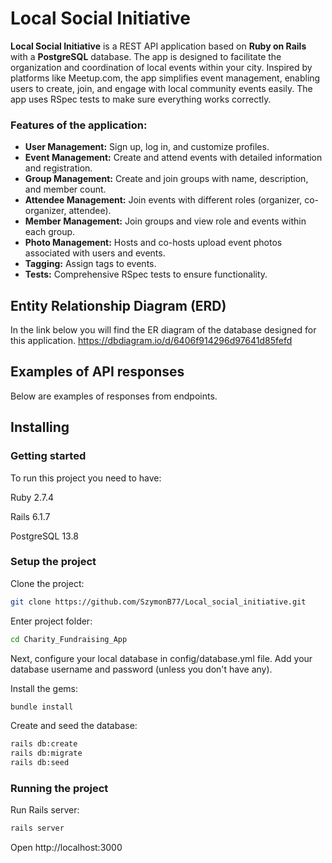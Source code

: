# Local Social Initiative 
**Local Social Initiative** is a REST API application based on **Ruby on Rails** with a **PostgreSQL** database. The app is designed to facilitate the organization and coordination of local events within your city. Inspired by platforms like Meetup.com, the app simplifies event management, enabling users to create, join, and engage with local community events easily. The app uses RSpec tests to make sure everything works correctly.

### Features of the application:

- **User Management:** Sign up, log in, and customize profiles.
- **Event Management:** Create and attend events with detailed information and registration.
- **Group Management:** Create and join groups with name, description, and member count.
- **Attendee Management:** Join events with different roles (organizer, co-organizer, attendee).
- **Member Management:** Join groups and view role and events within each group.
- **Photo Management:** Hosts and co-hosts upload event photos associated with users and events.
- **Tagging:** Assign tags to events.
- **Tests:** Comprehensive RSpec tests to ensure functionality.

## Entity Relationship Diagram (ERD)
In the link below you will find the ER diagram of the database designed for this application. 
https://dbdiagram.io/d/6406f914296d97641d85fefd

## Examples of API responses
Below are examples of responses from endpoints.

## Installing

### Getting started

To run this project you need to have:

Ruby 2.7.4

Rails 6.1.7

PostgreSQL 13.8

### Setup the project
Clone the project:
``` bash
git clone https://github.com/SzymonB77/Local_social_initiative.git
```

Enter project folder:
``` bash
cd Charity_Fundraising_App
```

Next, configure your local database in config/database.yml file. Add your database username and password (unless you don't have any).

Install the gems:
``` bash
bundle install
```

Create and seed the database:
``` bash
rails db:create 
rails db:migrate
rails db:seed
```

### Running the project

Run Rails server:
```bash
rails server
```
Open http://localhost:3000
